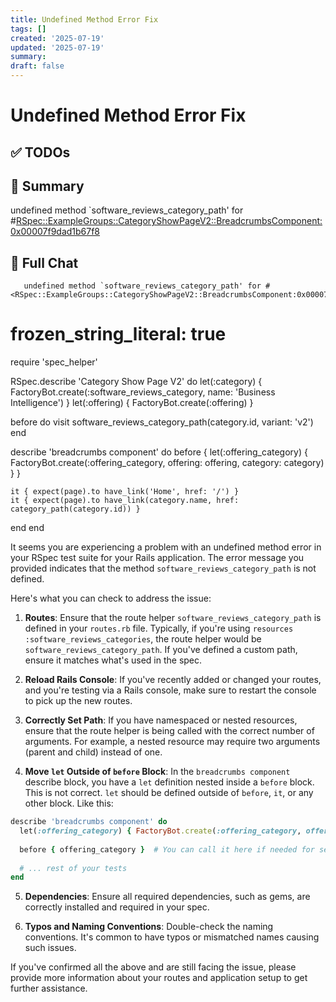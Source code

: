 ```yaml
---
title: Undefined Method Error Fix
tags: []
created: '2025-07-19'
updated: '2025-07-19'
summary:
draft: false
---
```


# Undefined Method Error Fix

## ✅ TODOs


## 📌 Summary
undefined method `software_reviews_category_path' for #<RSpec::ExampleGroups::CategoryShowPageV2::BreadcrumbsComponent:0x00007f9dad1b67f8>

## 🧠 Full Chat


       undefined method `software_reviews_category_path' for #<RSpec::ExampleGroups::CategoryShowPageV2::BreadcrumbsComponent:0x00007f9dad1b67f8>

# frozen_string_literal: true

require 'spec_helper'

RSpec.describe 'Category Show Page V2' do
  let(:category) { FactoryBot.create(:software_reviews_category, name: 'Business Intelligence') }
  let(:offering) { FactoryBot.create(:offering) }

  before do
    visit software_reviews_category_path(category.id, variant: 'v2')
  end

  describe 'breadcrumbs component' do
    before { let(:offering_category) { FactoryBot.create(:offering_category, offering: offering, category: category) } }

    it { expect(page).to have_link('Home', href: '/') }
    it { expect(page).to have_link(category.name, href: category_path(category.id)) }
  end
end



It seems you are experiencing a problem with an undefined method error in your RSpec test suite for your Rails application. The error message you provided indicates that the method `software_reviews_category_path` is not defined.

Here's what you can check to address the issue:

1. **Routes**: Ensure that the route helper `software_reviews_category_path` is defined in your `routes.rb` file. Typically, if you're using `resources :software_reviews_categories`, the route helper would be `software_reviews_category_path`. If you've defined a custom path, ensure it matches what's used in the spec.

2. **Reload Rails Console**: If you've recently added or changed your routes, and you're testing via a Rails console, make sure to restart the console to pick up the new routes.

3. **Correctly Set Path**: If you have namespaced or nested resources, ensure that the route helper is being called with the correct number of arguments. For example, a nested resource may require two arguments (parent and child) instead of one.

4. **Move `let` Outside of `before` Block**: In the `breadcrumbs component` describe block, you have a `let` definition nested inside a `before` block. This is not correct. `let` should be defined outside of `before`, `it`, or any other block. Like this:

```ruby
describe 'breadcrumbs component' do
  let(:offering_category) { FactoryBot.create(:offering_category, offering: offering, category: category) }
  
  before { offering_category }  # You can call it here if needed for setup
  
  # ... rest of your tests
end
```

5. **Dependencies**: Ensure all required dependencies, such as gems, are correctly installed and required in your spec.

6. **Typos and Naming Conventions**: Double-check the naming conventions. It's common to have typos or mismatched names causing such issues.

If you've confirmed all the above and are still facing the issue, please provide more information about your routes and application setup to get further assistance.